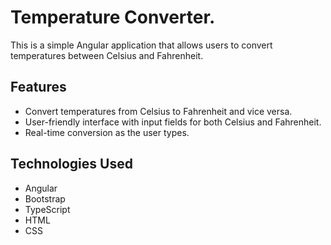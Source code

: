 # Temperature Converter.

This is a simple Angular application that allows users to convert temperatures between Celsius and Fahrenheit.

## Features

- Convert temperatures from Celsius to Fahrenheit and vice versa.
- User-friendly interface with input fields for both Celsius and Fahrenheit.
- Real-time conversion as the user types.

## Technologies Used

- Angular
- Bootstrap
- TypeScript
- HTML
- CSS





